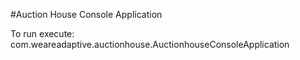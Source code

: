#Auction House Console Application

To run execute: com.weareadaptive.auctionhouse.AuctionhouseConsoleApplication